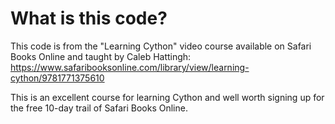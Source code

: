 What is this code?
=================
This code is from the "Learning Cython" video course available on Safari Books Online and taught by Caleb Hattingh:
https://www.safaribooksonline.com/library/view/learning-cython/9781771375610

This is an excellent course for learning Cython and well worth signing up for the free 10-day trail of Safari Books Online.
